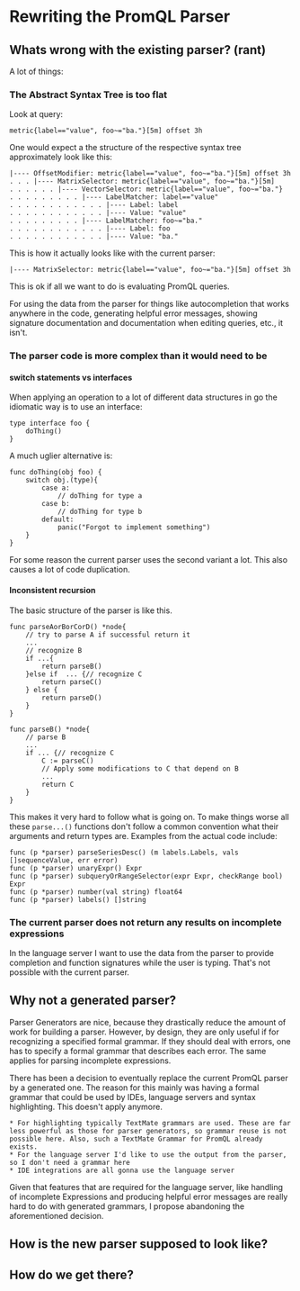 # Rewriting the PromQL Parser

## Whats wrong with the existing parser? (rant)

A lot of things:

### The Abstract Syntax Tree is too flat

Look at query:

    metric{label=="value", foo~="ba."}[5m] offset 3h

One would expect a the structure of the respective syntax tree approximately look like this:

    |---- OffsetModifier: metric{label=="value", foo~="ba."}[5m] offset 3h
    . . . |---- MatrixSelector: metric{label=="value", foo~="ba."}[5m]
    . . . . . . |---- VectorSelector: metric{label=="value", foo~="ba."}
    . . . . . . . . . |---- LabelMatcher: label=="value"
    . . . . . . . . . . . . |---- Label: label
    . . . . . . . . . . . . |---- Value: "value"
    . . . . . . . . . |---- LabelMatcher: foo~="ba."
    . . . . . . . . . . . . |---- Label: foo 
    . . . . . . . . . . . . |---- Value: "ba."

This is how it actually looks like with the current parser:

    |---- MatrixSelector: metric{label=="value", foo~="ba."}[5m] offset 3h

This is ok if all we want to do is evaluating PromQL queries. 

For using the data from the parser for things like autocompletion that works anywhere in the code, generating helpful error messages, showing signature documentation and documentation when editing queries, etc., it isn't.

### The parser code is more complex than it would need to be

#### switch statements vs interfaces

When applying an operation to a lot of different data structures in go the idiomatic way is to use an interface:

    type interface foo {
        doThing()
    }

A much uglier alternative is:

    func doThing(obj foo) {
        switch obj.(type){
            case a:
                // doThing for type a
            case b:
                // doThing for type b
            default:
                panic("Forgot to implement something")
        }
    }

For some reason the current parser uses the second variant a lot. This also causes a lot of code duplication.


#### Inconsistent recursion

The basic structure of the parser is like this.

    func parseAorBorCorD() *node{
        // try to parse A if successful return it 
        ...
        // recognize B
        if ...{
            return parseB()
        }else if  ... {// recognize C
            return parseC()
        } else {
            return parseD()
        }
    }

    func parseB() *node{
        // parse B
        ...
        if ... {// recognize C
            C := parseC()
            // Apply some modifications to C that depend on B
            ...
            return C
        } 
    }

This makes it very hard to follow what is going on. To make things worse all these  `parse...()` functions don't follow a common convention what their arguments and return types are. Examples from the actual code include:

    func (p *parser) parseSeriesDesc() (m labels.Labels, vals []sequenceValue, err error)
    func (p *parser) unaryExpr() Expr
    func (p *parser) subqueryOrRangeSelector(expr Expr, checkRange bool) Expr
    func (p *parser) number(val string) float64
    func (p *parser) labels() []string

### The current parser does not return any results on incomplete expressions

In the language server I want to use the data from the parser to provide completion and function signatures while the user is typing. That's not possible with the current parser.

## Why not a generated parser?

Parser Generators are nice, because they drastically reduce the amount of work for building a parser. However, by design, they are only useful if for recognizing a specified formal grammar. 
If they should deal with errors, one has to specify a formal grammar that describes each error. The same applies for parsing incomplete expressions. 

There has been a decision to eventually replace the current PromQL parser by a generated one. The reason for this mainly was having a formal grammar that could be used by IDEs, language servers and syntax highlighting. This doesn't apply anymore.

    * For highlighting typically TextMate grammars are used. These are far less powerful as those for parser generators, so grammar reuse is not possible here. Also, such a TextMate Grammar for PromQL already exists.
    * For the language server I'd like to use the output from the parser, so I don't need a grammar here
    * IDE integrations are all gonna use the language server

Given that features that are required for the language server, like handling of incomplete Expressions and producing helpful error messages are really hard to do with generated grammars, I propose abandoning the aforementioned decision.

## How is the new parser supposed to look like?

## How do we get there?